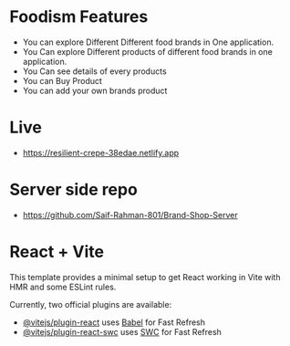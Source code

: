 # Foodism Features

- You can explore Different Different food brands in One application.
- You Can explore Different products of different food brands in one application.
- You Can see details of every products
- You can Buy Product
- You can add your own brands product

# Live 
- https://resilient-crepe-38edae.netlify.app

# Server side repo
- https://github.com/Saif-Rahman-801/Brand-Shop-Server

# React + Vite

This template provides a minimal setup to get React working in Vite with HMR and some ESLint rules.

Currently, two official plugins are available:

- [@vitejs/plugin-react](https://github.com/vitejs/vite-plugin-react/blob/main/packages/plugin-react/README.md) uses [Babel](https://babeljs.io/) for Fast Refresh
- [@vitejs/plugin-react-swc](https://github.com/vitejs/vite-plugin-react-swc) uses [SWC](https://swc.rs/) for Fast Refresh
